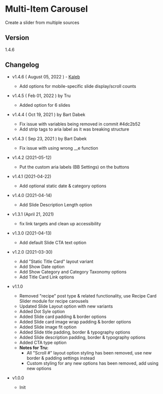 # Multi-Item Carousel

Create a slider from multiple sources

## Version

1.4.6

## Changelog

- v1.4.6 ( August 05, 2022 ) - [Kaleb](https://github.com/brainfork)
	- Add options for mobile-specific slide display/scroll counts

- v1.4.5 ( Feb 01, 2022 ) by Tru
	- Added option for 6 slides

- v1.4.4 ( Oct 19, 2021 ) by Bart Dabek
	- Fix issue with variables being removed in commit #4dc2b52 
	- Add strip tags to aria label as it was breaking structure

- v1.4.3 ( Sep 23, 2021 ) by Bart Dabek
	- Fix issue with using wrong __e function

- v1.4.2 (2021-05-12)
	- Put the custom aria labels (BB Settings) on the buttons

- v1.4.1 (2021-04-22)
	- Add optional static date & category options

- v1.4.0 (2021-04-14)
	- Add Slide Description Length option

- v1.3.1 (April 21, 2021)
	- fix link targets and clean up accessibility

- v1.3.0 (2021-04-13)
	- Add default Slide CTA text option

- v1.2.0 (2021-03-30)
	- Add "Static Title Card" layout variant
	- Add Show Date option
	- Add Show Category and Category Taxonomy options
	- Add Title Card Link options

- v1.1.0
	- Removed "recipe" post type & related functionality, use Recipe Card Slider module for recipe carousels
	- Updated Slide Layout option with new variants
	- Added Dot Syle option
	- Added Slide card padding & border options
	- Added Slide card image wrap padding & border options
	- Added Slide image fit option
	- Added Slide title padding, border & typography options
	- Added Slide description padding, border & typography options
	- Added CTA type option
	- **Notes for Tru:**
		- All "Scroll #" layout option styling has been removed, use new border & padding settings instead
		- Custom styling for any new options has been removed, add using new options

- v1.0.0
	- Init
